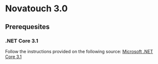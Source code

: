 # Novatouch 3.0

## Prerequesites

### .NET Core 3.1
Follow the instructions provided on the following source: [Microsoft .NET Core 3.1](https://docs.microsoft.com/en-us/dotnet/core/install/dependencies?tabs=netcore31&pivots=os-windows)
